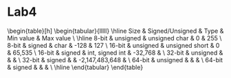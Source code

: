 Lab4
====
\begin{table}[h]
\begin{tabular}{lllll}
\hline
Size   & Signed/Unsigned & Type            & Min value      & Max value \\ \hline
8-bit  & unsigned        & unsigned char   & 0              & 255       \\
8-bit  & signed          & char            & -128           & 127       \\
16-bit & unsigned        & unsigned short  & 0              & 65,535    \\
16-bit & signed          & int, signed int & -32,768        &           \\
32-bit & unsigned        &                 &                &           \\
32-bit & signed          &                 & -2,147,483,648 &           \\
64-bit & unsigned        &                 &                &           \\
64-bit & signed          &                 &                &           \\ \hline
\end{tabular}
\end{table}
